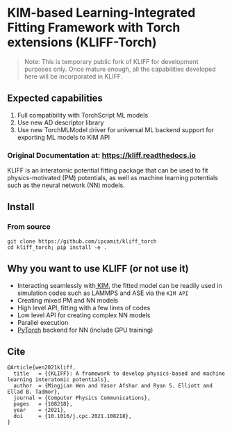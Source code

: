 # KIM-based Learning-Integrated Fitting Framework with Torch extensions (KLIFF-Torch)

> Note: This is temporary public fork of KLIFF for development purposes only. Once mature enough, all the capabilities developed 
> here will be incorporated in KLIFF.    

## Expected capabilities
1. Full compatibility with TorchScript ML models
2. Use new AD descriptor library
3. Use new TorchMLModel driver for universal ML backend support for exporting ML models to KIM API

### Original Documentation at: <https://kliff.readthedocs.io>

KLIFF is an interatomic potential fitting package that can be used to fit
physics-motivated (PM) potentials, as well as machine learning potentials such
as the neural network (NN) models.


## Install

### From source
```
git clone https://github.com/ipcamit/kliff_torch
cd kliff_torch; pip install -e .
```


## Why you want to use KLIFF (or not use it)

- Interacting seamlessly with[ KIM](https://openkim.org), the fitted model can
  be readily used in simulation codes such as LAMMPS and ASE via the `KIM API`
- Creating mixed PM and NN models
- High level API, fitting with a few lines of codes
- Low level API for creating complex NN models
- Parallel execution
- [PyTorch](https://pytorch.org) backend for NN (include GPU training)


## Cite

```
@Article{wen2021kliff,
  title   = {{KLIFF}: A framework to develop physics-based and machine learning interatomic potentials},
  author  = {Mingjian Wen and Yaser Afshar and Ryan S. Elliott and Ellad B. Tadmor},
  journal = {Computer Physics Communications},
  pages   = {108218},
  year    = {2021},
  doi     = {10.1016/j.cpc.2021.108218},
}
```
